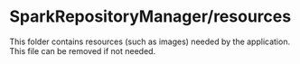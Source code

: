 # SparkRepositoryManager/resources

This folder contains resources (such as images) needed by the application. This file can
be removed if not needed.

